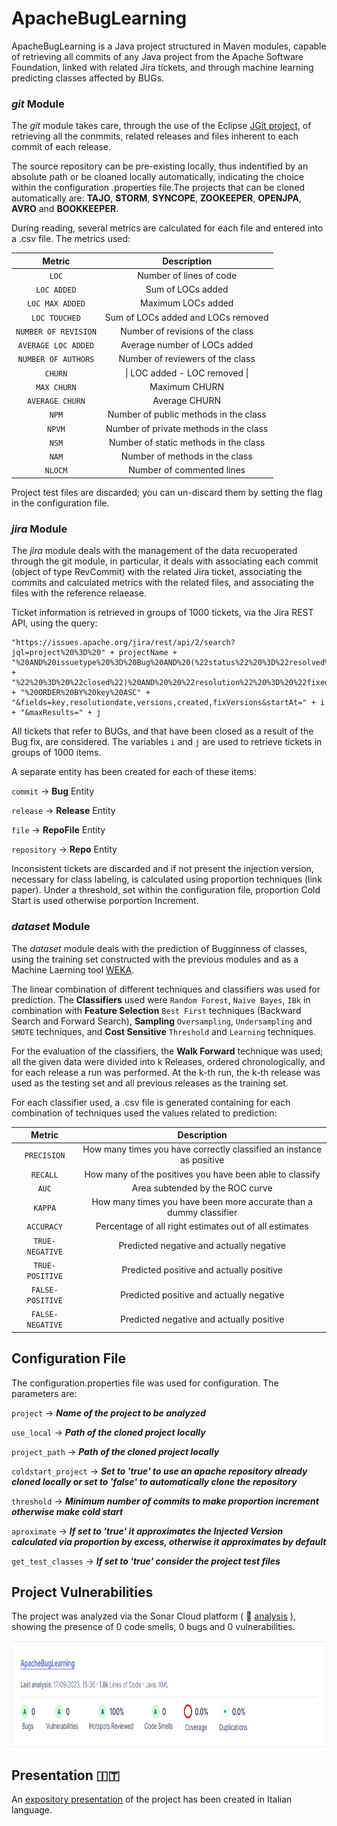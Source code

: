 
# ApacheBugLearning

ApacheBugLearning is a Java project structured in Maven modules, capable of retrieving all commits of any Java project from the Apache Software Foundation, linked with related Jira tickets, and through machine learning predicting classes affected by BUGs.



### _git_ Module

The _git_ module takes care, through the use of the Eclipse [JGit project](https://www.eclipse.org/jgit/), of retrieving all the conmmits, related releases and files inherent to each commit of each release.

The source repository can be pre-existing locally, thus indentified by an absolute path or be cloaned locally automatically, indicating the choice within the configuration .properties file.The projects that can be cloned automatically are: **TAJO**, **STORM**, **SYNCOPE**, **ZOOKEEPER**, **OPENJPA**, **AVRO** and **BOOKKEEPER**.

During reading, several metrics are calculated for each file and entered into a .csv file. The metrics used:

|     **Metric**     |             **Description**            |
|:------------------:|:--------------------------------------:|
|         `LOC`        | Number of lines of code                |
|      `LOC ADDED`     | Sum of LOCs added                      |
|    `LOC MAX ADDED`   | Maximum LOCs added                     |
|     `LOC TOUCHED`    | Sum of LOCs added and LOCs removed     |
| `NUMBER OF REVISION` | Number of revisions of the class       |
|  `AVERAGE LOC ADDED` | Average number of LOCs added           |
|  `NUMBER OF AUTHORS` | Number of reviewers of the class       |
|        `CHURN`       | \| LOC added - LOC removed \|          |
|      `MAX CHURN`     | Maximum CHURN                          |
|    `AVERAGE CHURN`   | Average CHURN                          |
|         `NPM`       | Number of public methods in the class  |
|        `NPVM`        | Number of private methods in the class |
|         `NSM`        | Number of static methods in the class  |
|         `NAM`        | Number of methods in the class         |
|        `NLOCM`       | Number of commented lines              |


Project test files are discarded; you can un-discard them by setting the flag in the configuration file.

### _jira_ Module

The _jira_ module deals with the management of the data recuoperated through the git module, in particular, it deals with associating each commit (object of type RevCommit) with the related Jira ticket, associating the commits and calculated metrics with the related files, and associating the files with the reference relaease. 

Ticket information is retrieved in groups of 1000 tickets, via the Jira REST API, using the query:

```
"https://issues.apache.org/jira/rest/api/2/search?jql=project%20%3D%20" + projectName +
"%20AND%20issuetype%20%3D%20Bug%20AND%20(%22status%22%20%3D%22resolved%22%20OR%20%22status" +
"%22%20%3D%20%22closed%22)%20AND%20%20%22resolution%22%20%3D%20%22fixed%22%20" + "%20ORDER%20BY%20key%20ASC" +
"&fields=key,resolutiondate,versions,created,fixVersions&startAt=" + i + "&maxResults=" + j
```

All tickets that refer to BUGs, and that have been closed as a result of the Bug fix, are considered. The variables `i` and `j` are used to retrieve tickets in groups of 1000 items.

A separate entity has been created for each of these items:

`commit` → **Bug** Entity

`release` → **Release** Entity

`file` → **RepoFile** Entity

`repository` → **Repo** Entity

Inconsistent tickets are discarded and if not present the injection version, necessary for class labeling, is calculated using proportion techniques (link paper). Under a threshold, set within the configuration file, proportion Cold Start is used otherwise porportion Increment.

### _dataset_ Module

The _dataset_ module deals with the prediction of Bugginness of classes, using the training set constructed with the previous modules and as a Machine Laerning tool [WEKA](https://www.cms.waikato.ac.nz/ml/weka/).

The linear combination of different techniques and classifiers was used for prediction. The **Classifiers** used were `Random Forest`, `Naive Bayes`, `IBk` in combination with **Feature Selection** `Best First` techniques (Backward Search and Forward Search), **Sampling** `Oversampling`, `Undersampling` and `SMOTE` techniques, and **Cost Sensitive** `Threshold` and `Learning` techniques.

For the evaluation of the classifiers, the **Walk Forward** technique was used; all the given data were divided into k Releases, ordered chronologically, and for each release a run was performed. At the k-th run, the k-th release was used as the testing set and all previous releases as the training set.

For each classifier used, a .csv file is generated containing for each combination of techniques used the values related to prediction:

|   **Metric**   |           **Description**          |
|:--------------:|:----------------------------------:|
|    `PRECISION`   |  How many times you have correctly classified an instance as positive                  |
|     `RECALL`     | How many of the positives you have been able to classify                 |
|       `AUC`      | Area subtended by the ROC curve |
|      `KAPPA`     |  How many times you have been more accurate than a dummy classifier   |
|    `ACCURACY`    | Percentage of all right estimates out of all estimates       |
|  `TRUE-NEGATIVE` | Predicted negative and actually negative   |
|  `TRUE-POSITIVE` | Predicted positive and actually positive      |
| `FALSE-POSITIVE` | Predicted positive and actually negative                      |
| `FALSE-NEGATIVE` | Predicted negative and actually positive                      |



## Configuration File

The configuration.properties file was used for configuration. The parameters are:

`project` → ***Name of the project to be analyzed***

`use_local` → ***Path of the cloned project locally***

`project_path` → ***Path of the cloned project locally***

`coldstart_project` → ***Set to 'true' to use an apache repository already cloned locally or set to 'false' to automatically clone the repository***

`threshold` → ***Minimum number of commits to make proportion increment otherwise make cold start***

`aproximate` → ***If set to 'true' it approximates the Injected Version calculated via proportion by excess, otherwise it approximates by default***

`get_test_classes` → ***If set to 'true' consider the project test files***

## Project Vulnerabilities

The project was analyzed via the Sonar Cloud platform ( :link: [analysis](https://sonarcloud.io/summary/overall?id=callbrok_BugRetriever) ), showing the presence of 0 code smells, 0 bugs and 0 vulnerabilities.

<p float="center">
  <img src="https://github.com/callbrok/ApacheBugLearning/blob/b670b72555de043d87ddcbc2d8cc5524d6c55972/ProjectMaterial/image/sonar_cloud.png" width="900" height="170" >
</p>

## Presentation :it:

An [expository presentation](https://github.com/callbrok/ApacheBugLearning/blob/b670b72555de043d87ddcbc2d8cc5524d6c55972/ProjectMaterial/slide_MLforSE.pdf) of the project has been created in Italian language.
